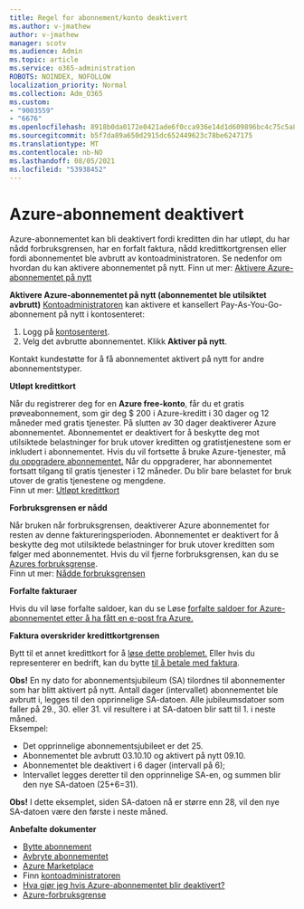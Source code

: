 ```yaml
---
title: Regel for abonnement/konto deaktivert
ms.author: v-jmathew
author: v-jmathew
manager: scotv
ms.audience: Admin
ms.topic: article
ms.service: o365-administration
ROBOTS: NOINDEX, NOFOLLOW
localization_priority: Normal
ms.collection: Adm_O365
ms.custom:
- "9003559"
- "6676"
ms.openlocfilehash: 8918b0da0172e0421ade6f0cca936e14d1d609896bc4c75c5a8491c0dbe75aff
ms.sourcegitcommit: b5f7da89a650d2915dc652449623c78be6247175
ms.translationtype: MT
ms.contentlocale: nb-NO
ms.lasthandoff: 08/05/2021
ms.locfileid: "53938452"
---
```

# <a name="azure-subscription-disabled"></a>Azure-abonnement deaktivert

Azure-abonnementet kan bli deaktivert fordi kreditten din har utløpt, du har nådd forbruksgrensen, har en forfalt faktura, nådd kredittkortgrensen eller fordi abonnementet ble avbrutt av kontoadministratoren. Se nedenfor om hvordan du kan aktivere abonnementet på nytt. Finn ut mer: [Aktivere Azure-abonnementet på nytt](https://docs.microsoft.com/azure/billing/billing-subscription-become-disable?WT.mc_id=Portal-Microsoft_Azure_Support)

**Aktivere Azure-abonnementet på nytt (abonnementet ble utilsiktet avbrutt)** [Kontoadministratoren](https://docs.microsoft.com/azure/billing/billing-subscription-transfer?WT.mc_id=Portal-Microsoft_Azure_Support#whoisaa) kan aktivere et kansellert Pay-As-You-Go-abonnement på nytt i kontosenteret:

1. Logg på [kontosenteret](https://account.windowsazure.com/Subscriptions).
2. Velg det avbrutte abonnementet. Klikk **Aktiver på nytt**.

Kontakt kundestøtte for [](https://portal.azure.com/?#blade/Microsoft_Azure_Support/HelpAndSupportBlade) å få abonnementet aktivert på nytt for andre abonnementstyper.

**Utløpt kredittkort**

Når du registrerer deg for en **Azure free-konto**, får du et gratis prøveabonnement, som gir deg $ 200 i Azure-kreditt i 30 dager og 12 måneder med gratis tjenester. På slutten av 30 dager deaktiverer Azure abonnementet. Abonnementet er deaktivert for å beskytte deg mot utilsiktede belastninger for bruk utover kreditten og gratistjenestene som er inkludert i abonnementet. Hvis du vil fortsette å bruke Azure-tjenester, må [du oppgradere abonnementet.](https://docs.microsoft.com/azure/billing/billing-upgrade-azure-subscription?WT.mc_id=Portal-Microsoft_Azure_Support) Når du oppgraderer, har abonnementet fortsatt tilgang til gratis tjenester i 12 måneder. Du blir bare belastet for bruk utover de gratis tjenestene og mengdene.  
Finn ut mer: [Utløpt kredittkort](https://docs.microsoft.com/azure/billing/billing-subscription-become-disable?WT.mc_id=Portal-Microsoft_Azure_Support#your-credit-is-expired)

**Forbruksgrensen er nådd**

Når bruken når forbruksgrensen, deaktiverer Azure abonnementet for resten av denne faktureringsperioden. Abonnementet er deaktivert for å beskytte deg mot utilsiktede belastninger for bruk utover kreditten som følger med abonnementet. Hvis du vil fjerne forbruksgrensen, kan du se [Azures forbruksgrense](https://docs.microsoft.com/azure/cost-management-billing/manage/spending-limit?WT.mc_id=Portal-Microsoft_Azure_Support).  
Finn ut mer: [Nådde forbruksgrensen](https://docs.microsoft.com/azure/cost-management-billing/manage/subscription-disabled?WT.mc_id=Portal-Microsoft_Azure_Support#you-reached-your-spending-limit)

**Forfalte fakturaer**

Hvis du vil løse forfalte saldoer, kan du se Løse [forfalte saldoer for Azure-abonnementet etter å ha fått en e-post fra Azure.](https://docs.microsoft.com/azure/billing/billing-azure-subscription-past-due-balance?WT.mc_id=Portal-Microsoft_Azure_Support)

**Faktura overskrider kredittkortgrensen**

Bytt til et annet kredittkort for å [løse dette problemet.](https://docs.microsoft.com/azure/billing/billing-how-to-change-credit-card?WT.mc_id=Portal-Microsoft_Azure_Support) Eller hvis du representerer en bedrift, kan du bytte [til å betale med faktura](https://docs.microsoft.com/azure/billing/billing-how-to-pay-by-invoice?WT.mc_id=Portal-Microsoft_Azure_Support).

**Obs!** En ny dato for abonnementsjubileum (SA) tilordnes til abonnementer som har blitt aktivert på nytt. Antall dager (intervallet) abonnementet ble avbrutt i, legges til den opprinnelige SA-datoen. Alle jubileumsdatoer som faller på 29., 30. eller 31. vil resultere i at SA-datoen blir satt til 1. i neste måned.  
Eksempel:

- Det opprinnelige abonnementsjubileet er det 25.
- Abonnementet ble avbrutt 03.10.10 og aktivert på nytt 09.10.
- Abonnementet ble deaktivert i 6 dager (intervall på 6);
- Intervallet legges deretter til den opprinnelige SA-en, og summen blir den nye SA-datoen (25+6=31). 

**Obs!** I dette eksemplet, siden SA-datoen nå er større enn 28, vil den nye SA-datoen være den første i neste måned.

**Anbefalte dokumenter**

- [Bytte abonnement](https://docs.microsoft.com/azure/billing/billing-how-to-switch-azure-offer?WT.mc_id=Portal-Microsoft_Azure_Support)  
- [Avbryte abonnementet](https://docs.microsoft.com/azure/billing/billing-how-to-cancel-azure-subscription?WT.mc_id=Portal-Microsoft_Azure_Support)  
- [Azure Marketplace](https://azuremarketplace.microsoft.com/marketplace/?source=datamarket)
- Finn [kontoadministratoren](https://docs.microsoft.com/azure/billing/billing-subscription-transfer?WT.mc_id=Portal-Microsoft_Azure_Support#whoisaa)
- [Hva gjør jeg hvis Azure-abonnementet blir deaktivert?](https://docs.microsoft.com/azure/billing/billing-subscription-become-disable/?WT.mc_id=Portal-Microsoft_Azure_Support)
- [Azure-forbruksgrense](https://docs.microsoft.com/azure/cost-management-billing/manage/spending-limit?WT.mc_id=Portal-Microsoft_Azure_Support)
